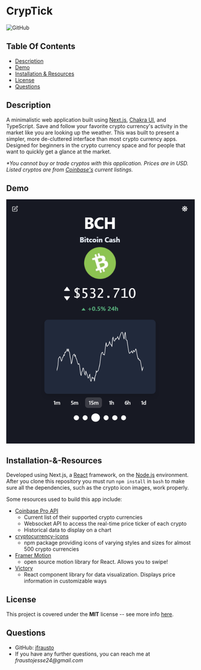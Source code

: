 # CrypTick

![GitHub](https://img.shields.io/github/license/JOCECODE/PucMan_Chase?style=plastic)

## Table Of Contents

- [Description](#Description)
- [Demo](#Demo)
- [Installation & Resources](#Installation-&-Resources)
- [License](#License)
- [Questions](#Questions)

## Description

A minimalistic web application built using [Next.js](https://nextjs.org/), [Chakra UI](https://github.com/chakra-ui/chakra-ui), and TypeScript. Save and follow your favorite crypto currency's activity in the market like you are looking up the weather. This was built to present a simpler, more de-cluttered interface than most crypto currency apps. Designed for beginners in the crypto currency space and for people that want to quickly get a glance at the market.

_\*You cannot buy or trade cryptos with this application. Prices are in USD. Listed cryptos are from [Coinbase's](https://www.coinbase.com/) current listings._

## Demo

![CrypTick Dashboard](/screenshots/cryptick_demo_1.PNG?raw=true "CrypTick Dashboard")

<!-- ![Vibee Homepage](./client/public/assets/images/README/Vibee1.PNG) -->

## Installation-&-Resources

Developed using Next.js, a [React](https://reactjs.org/) framework, on the [Node.js](https://nodejs.org/) environment. After you clone this repository you must run `npm install` in `bash` to make sure all the dependencies, such as the crypto icon images, work properly.

Some resources used to build this app include:

- [Coinbase Pro API](https://docs.pro.coinbase.com/)
  - Current list of their supported crypto currencies
  - Websocket API to access the real-time price ticker of each crypto
  - Historical data to display on a chart
- [cryptocurrency-icons](https://github.com/spothq/cryptocurrency-icons)
  - npm package providing icons of varying styles and sizes for almost 500 crypto currencies
- [Framer Motion](https://www.framer.com/motion/)
  - open source motion library for React. Allows you to swipe!
- [Victory](https://formidable.com/open-source/victory/)
  - React component library for data visualization. Displays price information in customizable ways

## License

This project is covered under the **MIT** license -- see more info [here](https://opensource.org/licenses/MIT).

## Questions

- GitHub: [jfrausto](https://github.com/jfrausto)
- If you have any further questions, you can reach me at _fraustojesse24@gmail.com_
